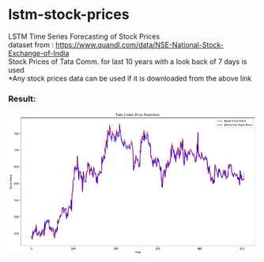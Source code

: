 # lstm-stock-prices
LSTM Time Series Forecasting of Stock Prices  
dataset from : https://www.quandl.com/data/NSE-National-Stock-Exchange-of-India  
Stock Prices of Tata Comm. for last 10 years with a look back of 7 days is used  
*Any stock prices data can be used if it is downloaded from the above link  


### Result:
![Result](stock.png)
